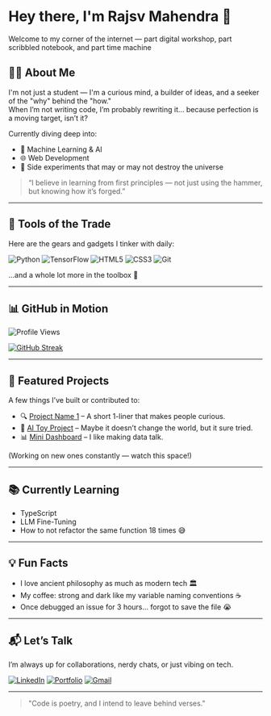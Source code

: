 # Hey there, I'm Rajsv Mahendra 👋

Welcome to my corner of the internet — part digital workshop, part scribbled notebook, and part time machine

## 🧑‍💻 About Me

I'm not just a student — I'm a curious mind, a builder of ideas, and a seeker of the "why" behind the "how."  
When I’m not writing code, I’m probably rewriting it… because perfection is a moving target, isn’t it?

Currently diving deep into:
- 🧠 Machine Learning & AI
- 🌐 Web Development
- 🧪 Side experiments that may or may not destroy the universe

> “I believe in learning from first principles — not just using the hammer, but knowing how it’s forged.”

---

## 🧰 Tools of the Trade

Here are the gears and gadgets I tinker with daily:

![Python](https://img.shields.io/badge/-Python-3776AB?style=flat&logo=python&logoColor=white)
![TensorFlow](https://img.shields.io/badge/-TensorFlow-FF6F00?style=flat&logo=tensorflow&logoColor=white)
![HTML5](https://img.shields.io/badge/-HTML5-E34F26?style=flat&logo=html5&logoColor=white)
![CSS3](https://img.shields.io/badge/-CSS3-1572B6?style=flat&logo=css3)
![Git](https://img.shields.io/badge/-Git-F05032?style=flat&logo=git&logoColor=white)

...and a whole lot more in the toolbox 🧰

---

## 📊 GitHub in Motion

![Profile Views](https://komarev.com/ghpvc/?username=rajsvmahendra&color=brightgreen)

[![GitHub Streak](https://streak-stats.demolab.com?user=rajsvmahendra&theme=tokyonight&hide_border=false)](https://git.io/streak-stats)

<!-- Activity Graph will go here once we deploy it -->
<!-- Optional: add GitHub stats and top languages -->

---

## 🚀 Featured Projects

A few things I’ve built or contributed to:

- 🔍 [Project Name 1](#) – A short 1-liner that makes people curious.
- 🤖 [AI Toy Project](#) – Maybe it doesn’t change the world, but it sure tried.
- 📊 [Mini Dashboard](#) – I like making data talk.

(Working on new ones constantly — watch this space!)

---

## 📚 Currently Learning

- TypeScript
- LLM Fine-Tuning
- How to not refactor the same function 18 times 😅

---

## 💡 Fun Facts

- I love ancient philosophy as much as modern tech 🏛️
- My coffee: strong and dark like my variable naming conventions ☕
- Once debugged an issue for 3 hours... forgot to save the file 😭

---

## 📬 Let’s Talk

I’m always up for collaborations, nerdy chats, or just vibing on tech.

[![LinkedIn](https://img.shields.io/badge/-LinkedIn-blue?style=flat&logo=linkedin)](https://linkedin.com/in/YOURNAME)
[![Portfolio](https://img.shields.io/badge/-Portfolio-grey?style=flat&logo=internet-explorer)](https://yourportfolio.com)
[![Gmail](https://img.shields.io/badge/-Email-red?style=flat&logo=gmail&logoColor=white)](mailto:your.email@gmail.com)

---

> "Code is poetry, and I intend to leave behind verses."
